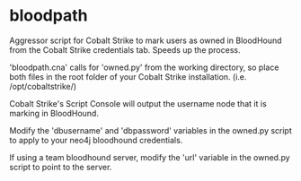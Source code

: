 # bloodpath

Aggressor script for Cobalt Strike to mark users as owned in BloodHound from the Cobalt Strike credentials tab. Speeds up the process.

'bloodpath.cna' calls for 'owned.py' from the working directory, so place both files in the root folder of your Cobalt Strike installation. (i.e. /opt/cobaltstrike/)

Cobalt Strike's Script Console will output the username node that it is marking in BloodHound.

Modify the 'dbusername' and 'dbpassword' variables in the owned.py script to apply to your neo4j bloodhound credentials.

If using a team bloodhound server, modify the 'url' variable in the owned.py script to point to the server.
